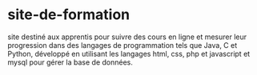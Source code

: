 # site-de-formation
site destiné aux apprentis pour suivre des cours en ligne et mesurer leur progression dans des langages de programmation tels que Java, C et Python, développé en utilisant les langages html, css, php et javascript et mysql pour gérer la base de données. 
